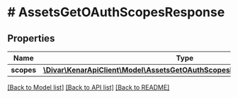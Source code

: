 # # AssetsGetOAuthScopesResponse

## Properties

Name | Type | Description | Notes
------------ | ------------- | ------------- | -------------
**scopes** | [**\Divar\KenarApiClient\Model\AssetsGetOAuthScopesResponseAppOauthScope[]**](AssetsGetOAuthScopesResponseAppOauthScope.md) |  | [optional]

[[Back to Model list]](../../README.md#models) [[Back to API list]](../../README.md#endpoints) [[Back to README]](../../README.md)

